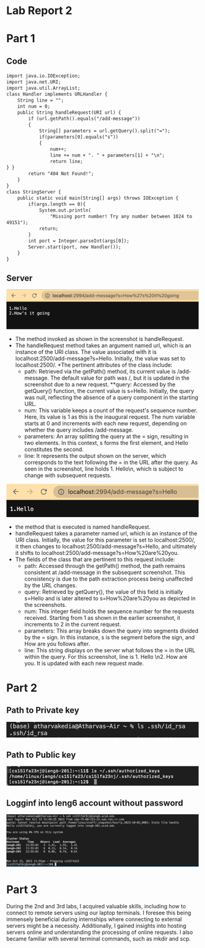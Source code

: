 # Lab Report 2
# Part 1
## Code
```
import java.io.IOException;
import java.net.URI;
import java.util.ArrayList;
class Handler implements URLHandler {
    String line = "";
    int num = 0;
    public String handleRequest(URI url) {
        if (url.getPath().equals("/add-message"))
        {
            String[] parameters = url.getQuery().split("=");
            if(parameters[0].equals("s"))
            {
                num++;
                line += num + ". " + parameters[1] + "\n";
                return line;
} }
        return "404 Not Found!";
    }
}
class StringServer {
    public static void main(String[] args) throws IOException {
        if(args.length == 0){
            System.out.println(
                "Missing port number! Try any number between 1024 to 49151");
            return;
        }
        int port = Integer.parseInt(args[0]);
        Server.start(port, new Handler());
    }
}
```
## Server
![Image](ss5.png)

* The method invoked as shown in the screenshot is handleRequest.
* The handleRequest method takes an argument named url, which is an instance of the URI class. The value associated with it is localhost:2500/add-message?s=Hello. Initially, the value was set to localhost:2500/.
*The pertinent attributes of the class include:
  - path: Retrieved via the getPath() method, its current value is /add-message. The default value for path was /, but it is updated in the screenshot due to a new request.
**query: Accessed by the getQuery() function, the current value is s=Hello. Initially, the query was null, reflecting the absence of a query component in the starting URL.
  - num: This variable keeps a count of the request's sequence number. Here, its value is 1 as this is the inaugural request. The num variable starts at 0 and increments with each new request, depending on whether the query includes /add-message.
  - parameters: An array splitting the query at the = sign, resulting in two elements. In this context, s forms the first element, and Hello constitutes the second.
  - line: It represents the output shown on the server, which corresponds to the text following the = in the URL after the query. As seen in the screenshot, line holds 1. Hello\n, which is subject to change with subsequent requests.

![Image](ss6.png)
* the method that is executed is named handleRequest.
* handleRequest takes a parameter named url, which is an instance of the URI class. Initially, the value for this parameter is set to localhost:2500/, it then changes to  localhost:2500/add-message?s=Hello, and ultimately it shifts to localhost:2500/add-message?s=How%20are%20you.
* The fields of the class that are pertinent to this request include:
  - path: Accessed through the getPath() method, the path remains consistent at /add-message in the subsequent screenshot. This consistency is due to the path extraction process being      unaffected by the URL changes.
  - query: Retrieved by getQuery(), the value of this field is initially s=Hello and is later altered to s=How%20are%20you as depicted in the screenshots.
  - num: This integer field holds the sequence number for the requests received. Starting from 1 as shown in the earlier screenshot, it increments to 2 in the current request.
  - parameters: This array breaks down the query into segments divided by the = sign. In this instance, s is the segment before the sign, and How are you follows after.
  - line: This string displays on the server what follows the = in the URL within the query. For this screenshot, line is 1. Hello \n2. How are you. It is updated with each new request     made.
 # Part 2
 ## Path to Private key
 ![Image](ss9.png)
 ## Path to Public key
 ![Image](ss10.png)
 ## Logginf into Ieng6 account without password
 ![Image](ss7.png)
 # Part 3
During the 2nd and 3rd labs, I acquired valuable skills, including how to connect to remote servers using our laptop terminals. I foresee this being immensely beneficial during internships where connecting to external servers might be a necessity. Additionally, I gained insights into hosting servers online and understanding the processing of online requests. I also became familiar with several terminal commands, such as mkdir and scp.
